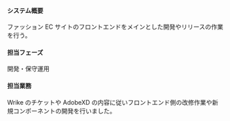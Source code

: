 #### システム概要
ファッション EC サイトのフロントエンドをメインとした開発やリリースの作業を行う。

#### 担当フェーズ
開発・保守運用

#### 担当業務
Wrike のチケットや AdobeXD の内容に従いフロントエンド側の改修作業や新規コンポーネントの開発を行いました。
